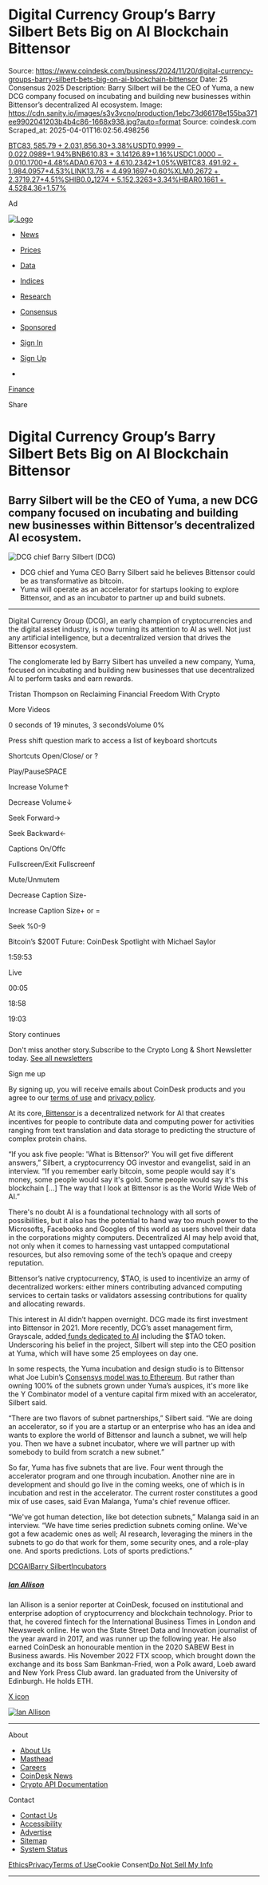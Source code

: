 # Digital Currency Group’s Barry Silbert Bets Big on AI Blockchain Bittensor

Source: https://www.coindesk.com/business/2024/11/20/digital-currency-groups-barry-silbert-bets-big-on-ai-blockchain-bittensor
Date: 25 Consensus 2025
Description: Barry Silbert will be the CEO of Yuma, a new DCG company focused on incubating and building new businesses within Bittensor’s decentralized AI ecosystem.
Image: https://cdn.sanity.io/images/s3y3vcno/production/1ebc73d66178e155ba371ee9902041203b4b4c86-1668x938.jpg?auto=format
Source: coindesk.com
Scraped_at: 2025-04-01T16:02:56.498256

[BTC$83,585.79+2.03%](/price/bitcoin "View price details")[ETH$1,856.30+3.38%](/price/ethereum "View price details")[USDT$0.9999-0.02%](/price/tether "View price details")[XRP$2.0989+1.94%](/price/xrp "View price details")[BNB$610.83+3.14%](/price/binance-coin "View price details")[SOL$126.89+1.16%](/price/solana "View price details")[USDC$1.0000-0.01%](/price/usd-coin "View price details")[DOGE$0.1700+4.48%](/price/dogecoin "View price details")[ADA$0.6703+4.61%](/price/cardano "View price details")[TRX$0.2342+1.05%](/price/tron "View price details")[WBTC$83,491.92+1.98%](/price/wrapped-bitcoin "View price details")[TON$4.0957+4.53%](/price/toncoin "View price details")[LINK$13.76+4.49%](/price/chainlink "View price details")[LEO$9.1697+0.60%](/price/unus-sed-leo "View price details")[XLM$0.2672+2.37%](/price/xlm "View price details")[AVAX$19.27+4.51%](/price/avax "View price details")[SHIB$0.0₄1274+5.15%](/price/shiba-inu "View price details")[SUI$2.3263+3.34%](/price/sui "View price details")[HBAR$0.1661+4.52%](/price/hbar "View price details")[LTC$84.36+1.57%](/price/ltc "View price details")

Ad

[![Logo](/_next/image?url=https%3A%2F%2Fcoindesk-next-a6ificwar-coindesk.vercel.app%2F_next%2Fstatic%2Fmedia%2Fcoindesk-logo.68661da3.png&w=384&q=75)](/)

  * [News](/)
  * [Prices](/price)
  * [Data](https://data.coindesk.com/)
  * [Indices](https://indices.coindesk.com/)
  * [Research](/reports)
  * [Consensus](https://consensus.coindesk.com/)
  * [Sponsored](https://www.coindesk.com/sponsored-content)

  * [Sign In](https://www.coindesk.com/api/auth/login?returnTo=https%3A%2F%2Fwww.coindesk.com%2Fbusiness%2F2024%2F11%2F20%2Fdigital-currency-groups-barry-silbert-bets-big-on-ai-blockchain-bittensor&reg_module=navigation&reg_state=meter "Sign in to your CoinDesk account")
  * [Sign Up](https://www.coindesk.com/api/auth/login?returnTo=https%3A%2F%2Fwww.coindesk.com%2Fbusiness%2F2024%2F11%2F20%2Fdigital-currency-groups-barry-silbert-bets-big-on-ai-blockchain-bittensor&screen_hint=signup&reg_module=navigation&reg_state=meter "Sign up for a free CoinDesk account")
  * [](https://www.coindesk.com/api/auth/login?returnTo=https%3A%2F%2Fwww.coindesk.com%2Fbusiness%2F2024%2F11%2F20%2Fdigital-currency-groups-barry-silbert-bets-big-on-ai-blockchain-bittensor&screen_hint=signup&reg_module=navigation&reg_state=meter "Sign up for a free CoinDesk account")

[Finance](/business)

Share

# Digital Currency Group’s Barry Silbert Bets Big on AI Blockchain Bittensor

## Barry Silbert will be the CEO of Yuma, a new DCG company focused on incubating and building new businesses within Bittensor’s decentralized AI ecosystem.

![DCG chief Barry Silbert \(DCG\)](/_next/image?url=https%3A%2F%2Fcdn.sanity.io%2Fimages%2Fs3y3vcno%2Fproduction%2F1ebc73d66178e155ba371ee9902041203b4b4c86-1668x938.jpg%3Fauto%3Dformat&w=3840&q=75)

  * DCG chief and Yuma CEO Barry Silbert said he believes Bittensor could be as transformative as bitcoin.
  * Yuma will operate as an accelerator for startups looking to explore Bittensor, and as an incubator to partner up and build subnets.

* * *

Digital Currency Group (DCG), an early champion of cryptocurrencies and the digital asset industry, is now turning its attention to AI as well. Not just any artificial intelligence, but a decentralized version that drives the Bittensor ecosystem.

The conglomerate led by Barry Silbert has unveiled a new company, Yuma, focused on incubating and building new businesses that use decentralized AI to perform tasks and earn rewards.

Tristan Thompson on Reclaiming Financial Freedom With Crypto

More Videos

0 seconds of 19 minutes, 3 secondsVolume 0%

Press shift question mark to access a list of keyboard shortcuts

Shortcuts Open/Close/ or ?

Play/PauseSPACE

Increase Volume↑

Decrease Volume↓

Seek Forward→

Seek Backward←

Captions On/Offc

Fullscreen/Exit Fullscreenf

Mute/Unmutem

Decrease Caption Size-

Increase Caption Size\+ or =

Seek %0-9

Bitcoin’s $200T Future: CoinDesk Spotlight with Michael Saylor

1:59:53

Live

00:05

18:58

19:03

Story continues

Don't miss another story.Subscribe to the Crypto Long & Short Newsletter today. [See all newsletters](/newsletters)

Sign me up

By signing up, you will receive emails about CoinDesk products and you agree to our [terms of use](/terms) and [privacy policy](/privacy).

At its core,[ Bittensor ](https://docs.bittensor.com/)is a decentralized network for AI that creates incentives for people to contribute data and computing power for activities ranging from text translation and data storage to predicting the structure of complex protein chains.

“If you ask five people: 'What is Bittensor?' You will get five different answers,” Silbert, a cryptocurrency OG investor and evangelist, said in an interview. “If you remember early bitcoin, some people would say it's money, some people would say it's gold. Some people would say it's this blockchain [...] The way that I look at Bittensor is as the World Wide Web of AI.”

There's no doubt AI is a foundational technology with all sorts of possibilities, but it also has the potential to hand way too much power to the Microsofts, Facebooks and Googles of this world as users shovel their data in the corporations mighty computers. Decentralized AI may help avoid that, not only when it comes to harnessing vast untapped computational resources, but also removing some of the tech’s opaque and creepy reputation.

Bittensor’s native cryptocurrency, $TAO, is used to incentivize an army of decentralized workers: either miners contributing advanced computing services to certain tasks or validators assessing contributions for quality and allocating rewards.

This interest in AI didn’t happen overnight. DCG made its first investment into Bittensor in 2021. More recently, DCG’s asset management firm, Grayscale, added[ funds dedicated to AI](https://www.coindesk.com/markets/2024/07/17/grayscale-launches-artificial-intelligence-focused-crypto-fund-ai-tokens-gain/) including the $TAO token. Underscoring his belief in the project, Silbert will step into the CEO position at Yuma, which will have some 25 employees on day one.

In some respects, the Yuma incubation and design studio is to Bittensor what Joe Lubin’s [Consensys model was to Ethereum](https://www.coindesk.com/markets/2016/03/31/gallery-consensys-plots-ethereums-future-from-hipster-haven/). But rather than owning 100% of the subnets grown under Yuma’s auspices, it's more like the Y Combinator model of a venture capital firm mixed with an accelerator, Silbert said.

“There are two flavors of subnet partnerships,” Silbert said. “We are doing an accelerator, so if you are a startup or an enterprise who has an idea and wants to explore the world of Bittensor and launch a subnet, we will help you. Then we have a subnet incubator, where we will partner up with somebody to build from scratch a new subnet.”

So far, Yuma has five subnets that are live. Four went through the accelerator program and one through incubation. Another nine are in development and should go live in the coming weeks, one of which is in incubation and rest in the accelerator. The current roster constitutes a good mix of use cases, said Evan Malanga, Yuma's chief revenue officer.

“We've got human detection, like bot detection subnets,” Malanga said in an interview. “We have time series prediction subnets coming online. We've got a few academic ones as well; AI research, leveraging the miners in the subnets to go do that work for them, some security ones, and a role-play one. And sports predictions. Lots of sports predictions.”

[DCG](/tag/dcg)[AI](/tag/ai)[Barry Silbert](/tag/barry-silbert)[Incubators](/tag/incubators)

##### [Ian Allison](/author/ian-allison)

Ian Allison is a senior reporter at CoinDesk, focused on institutional and enterprise adoption of cryptocurrency and blockchain technology. Prior to that, he covered fintech for the International Business Times in London and Newsweek online. He won the State Street Data and Innovation journalist of the year award in 2017, and was runner up the following year. He also earned CoinDesk an honourable mention in the 2020 SABEW Best in Business awards. His November 2022 FTX scoop, which brought down the exchange and its boss Sam Bankman-Fried, won a Polk award, Loeb award and New York Press Club award. Ian graduated from the University of Edinburgh. He holds ETH.

[X icon](https://x.com/IanAllison123 "X")[](mailto:ian@coindesk.com "Email")

[![Ian Allison](/_next/image?url=https%3A%2F%2Fcdn.sanity.io%2Fimages%2Fs3y3vcno%2Fproduction%2F2437d782124dff44c48c34d8235f866c44f7ab16-945x945.png%3Fw%3D64%26h%3D64%26fit%3Dcrop%26crop%3Dfocalpoint%26auto%3Dformat&w=1920&q=75)](/author/ian-allison)

[](/ "CoinDesk homepage")

* * *

About

  * [About Us](/about)
  * [Masthead](/masthead)
  * [Careers](https://bullish.wd3.myworkdayjobs.com/CoinDesk)
  * [CoinDesk News](/coindesk-news)
  * [Crypto API Documentation](https://developers.coindesk.com/documentation/data-api/introduction)

Contact

  * [Contact Us](/contact-us)
  * [Accessibility](/accessibility-help)
  * [Advertise](/advertise)
  * [](/es/sitemap)[](/uk/sitemap)[](/ru/sitemap)[](/fil/sitemap)[](/it/sitemap)[](/fr/sitemap)[](/pt-br/sitemap)[Sitemap](/sitemap)
  * [System Status](https://status.coindesk.com)

[Ethics](/ethics)[Privacy](/privacy)[Terms of Use](/terms)Cookie Consent[Do Not Sell My Info](/privacy#dnsmpi)

* * *

[](https://apps.apple.com/us/app/coindesk-crypto-bitcoin-news/id6502816903)[](https://play.google.com/store/apps/details?id=com.coindesk.mobile)
